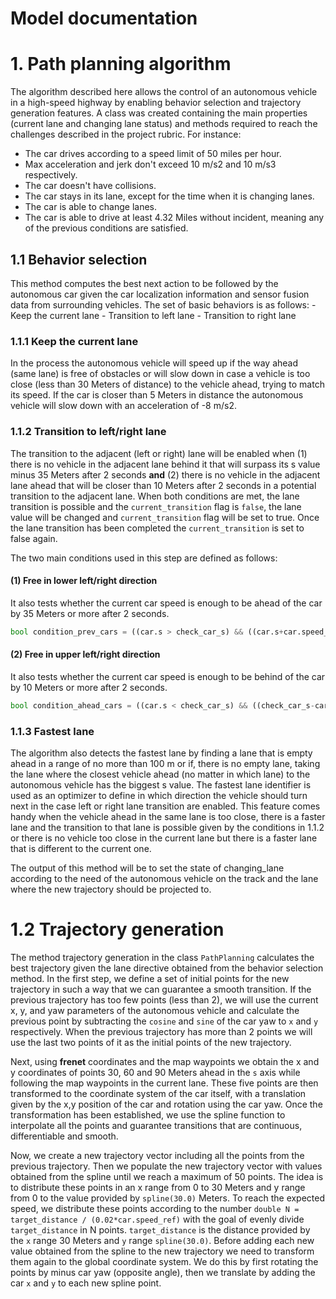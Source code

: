 # Model documentation

# 1. Path planning algorithm 

The algorithm described here allows the control of an autonomous vehicle in a high-speed highway by enabling behavior selection and trajectory generation features. A class was created
containing the main properties (current lane and changing lane status) and methods required to reach the challenges described in the project rubric. For instance:

- The car drives according to a speed limit of 50 miles per hour.
- Max acceleration and jerk don't exceed 10 m/s2 and 10 m/s3 respectively.
- The car doesn't have collisions.
- The car stays in its lane, except for the time when it is changing lanes.
- The car is able to change lanes.
- The car is able to drive at least 4.32 Miles without incident, meaning any of the previous conditions are satisfied. 

## 1.1 Behavior selection 

This method computes the best next action to be followed by the autonomous car given the car localization information and sensor fusion data from surrounding vehicles. The set of basic behaviors is as follows:
    - Keep the current lane
    - Transition to left lane
    - Transition to right lane

### 1.1.1 Keep the current lane 
In the process the autonomous vehicle will speed up if the way ahead (same lane) is free of obstacles or will slow down in case a vehicle is too close (less than 30 Meters of distance) to the vehicle ahead, trying to match its speed. If the car is closer than 5 Meters in distance the autonomous vehicle will slow down with an acceleration of -8 m/s2.  

### 1.1.2 Transition to left/right lane 
The transition to the adjacent (left or right) lane will be enabled when (1) there is no vehicle in the adjacent lane behind it that will surpass its s value minus 35 Meters after 2 seconds **and** (2) there is no vehicle in the adjacent lane ahead that will be closer than 10 Meters after 2 seconds in a potential transition to the adjacent lane. When both conditions are met, the lane transition is possible and the `current_transition` flag is `false`, the lane value will be changed and `current_transition` flag will be set to true. Once the lane transition has been completed the `current_transition` is set to false again. 

The two main conditions used in this step are defined as follows:

#### (1) Free in lower left/right direction
It also tests whether the current car speed is enough to be ahead of the car by 35 Meters or more after 2 seconds.

``` Python
bool condition_prev_cars = ((car.s > check_car_s) && ((car.s+car.speed_ref*2)  < (check_car_s+check_speed_ms*2+35)));
```

#### (2) Free in upper left/right direction 
It also tests whether the current car speed is enough to be behind of the car by 10 Meters or more after 2 seconds.

```Python
bool condition_ahead_cars = ((car.s < check_car_s) && ((check_car_s-car.s) < 30) && (check_car_s+check_speed_ms*2 < car.s+car.speed_ref*2+10));
```

### 1.1.3 Fastest lane
The algorithm also detects the fastest lane by finding a lane that is empty ahead in a range of no more than 100 m or if, there is no empty lane, taking the lane where the closest vehicle ahead (no matter in which lane) to the autonomous vehicle has the biggest s value. The fastest lane identifier is used as an optimizer to define in which direction the vehicle should turn next in the case left or right lane transition are enabled. This feature comes handy when the vehicle ahead in the same lane is too close, there is a faster lane and the transition to that lane is possible given by the conditions in 1.1.2 or there is no vehicle too close in the current lane but there is a faster lane that is different to the current one.  

The output of this method will be to set the state of changing_lane according to the need of the autonomous vehicle on the track and the lane where the new trajectory should be projected to.

# 1.2 Trajectory generation

The method trajectory generation in the class ```PathPlanning``` calculates the best trajectory given the lane directive obtained from the behavior selection method. In the first step, we define a set of initial points for the new trajectory in such a way that we can guarantee a smooth transition. If the previous trajectory has too few points (less than 2), we will use the current x, y, and yaw parameters of the autonomous vehicle and calculate the previous point by subtracting the `cosine` and `sine` of the car yaw to `x` and `y` respectively. When the previous trajectory has more than 2 points we will use the last two points of it as the initial points of the new trajectory. 

Next, using **frenet** coordinates and the map waypoints we obtain the x and y coordinates of points 30, 60 and 90 Meters ahead in the `s` axis while following the map waypoints in the current lane. These five points are then transformed to the coordinate system of the car itself, with a translation given by the x,y position of the car and rotation using the car yaw. Once the transformation has been established, we use the spline function to interpolate all the points and guarantee transitions that are continuous, differentiable and smooth. 

Now, we create a new trajectory vector including all the points from the previous trajectory. Then we populate the new trajectory vector with values obtained from the spline until we reach a maximum of 50 points. The idea is to distribute these points in an x range from 0 to 30 Meters and y range from 0 to the value provided by `spline(30.0)` Meters. To reach the expected speed, we distribute these points according to the number `double N = target_distance / (0.02*car.speed_ref)` with the goal of evenly divide `target_distance` in N points. `target_distance` is the distance provided by the `x` range 30 Meters and `y` range `spline(30.0)`. Before adding each new value obtained from the spline to the new trajectory we need to transform them again to the global coordinate system. We do this by first rotating the points by minus car yaw (opposite angle), then we translate by adding the car `x` and `y` to each new spline point.  

